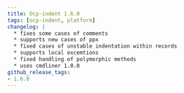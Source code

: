 ```yaml
---
title: Ocp-indent 1.6.0
tags: [ocp-indent, platform]
changelog: |
  * fixes some cases of comments
  * supports new cases of ppx
  * fixed cases of unstable indentation within records
  * supports local excemtions
  * fixed handling of polymorphic methods
  * uses cmdliner 1.0.0
github_release_tags:
- 1.6.0
---
```


